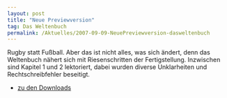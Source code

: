 ```yaml
---
layout: post
title: "Neue Previewversion"
tag: Das Weltenbuch
permalink: /Aktuelles/2007-09-09-NeuePreviewversion-dasweltenbuch
---
```


Rugby statt Fußball. Aber das ist nicht alles, was sich ändert, denn das Weltenbuch nähert sich mit Riesenschritten der Fertigstellung. Inzwischen sind Kapitel 1 und 2 lektoriert, dabei wurden diverse Unklarheiten und Rechtschreibfehler beseitigt.

- [zu den Downloads](https://dasweltenbuch.jcgames.de/Publikationen/)
